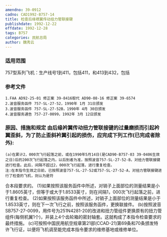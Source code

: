 ```yaml
---
amendno: 39-0912
cadno: CAD1992-B757-14
title: 检查后缘襟翼传动扭力管联接键
publishdate: 1992-12-22
effdate: 1992-12-28
tags: B757
categories: 民航总局
author: 魏秀云
---
```


### 适用范围 
757型系列飞机：生产线号1到411，包括411，和413到432，包括

<!--more-->
### 参考文件
    1.FAA AD92-25-01 修正案 39-8416取代 AD90-08-16 修正案 39-6574 
    2.波音服务函件 757-SL-27-52，1990年 1月 31日颁发
    3.波音服务函件 757-SL-27-52B，1990年 4月 30日颁发
    4.波音服务通告 757-27-0099，1992年 3月 12日颁发

### 原因、措施和规定     由后缘衿翼传动扭力管联接键的过量磨损而引起衿翼歪斜，为了防止歪斜衿翼引起的损伤，应完成下列工作(已完成者除外): 
    (a)在累计2，000次飞行起落之前，或在1990年5月14日(是CAD90-B757-03 39-0406生效之日)后的200次飞行起落之内，以后到者为准，按照波音757-SL-27-52-B，对扭力管联接键进行检查。此后，间隔不超过2，000次飞行起落，进行重复检查。 
    注:在本指令生效之日前，已按照波音757-SL-27-52或757-SL-27-52-A，对扭力管联接键进行了检查的飞机，则认为是符
  
合本段要求的。 
    (1)如果按照该服务函件中所述，对销子上面部位的测量结果是小于1.8605英寸，但等于或大于1.8533英寸，则在间隔1，000次飞行起落之前，进行重复检查。 
    (2)如果按照该服务函件中所述，对销子上面部位的测量结果是小于1.8533英寸，则在下一次飞行之前，按照该服务函件，更换联接件。 
    (b)按照波音SB757-27-0099，用件号为251N4281-20的改进和扭力管组件更换原有的扭力管组件(每侧机翼1个)，并装上4个齿轮箱的密封轴套。这就构成了本指令检查要求的最终措施。 
    (c)可按照中国民用航空规章第21部(CCAD-21)第69条和70条颁发特许飞行证，以便将飞机调至能完成本指令要求的维修基地或维修单位。

